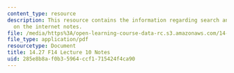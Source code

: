 ```yaml
---
content_type: resource
description: This resource contains the information regarding search and obfuscation
  on the internet notes.
file: /media/https%3A/open-learning-course-data-rc.s3.amazonaws.com/14-27-economics-and-e-commerce-fall-2014/285e8b8af0b35964ccf1715424f4ca90_MIT14_27F14_Lec10.pdf
file_type: application/pdf
resourcetype: Document
title: 14.27 F14 Lecture 10 Notes
uid: 285e8b8a-f0b3-5964-ccf1-715424f4ca90
---
```

